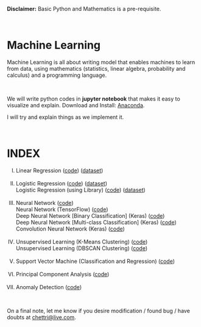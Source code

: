 <p><strong>Disclaimer:</strong> Basic Python and Mathematics is a pre-requisite.</p>

<br/>

<h1>Machine Learning</h1>
<p>Machine Learning is all about writing model that enables machines to learn from data, using mathematics (statistics, linear algebra, probability and calculus) and a programming language.</p>

<br/>

<p>We will write python codes in <strong>jupyter notebook</strong> that makes it easy to visualize and explain. Download and Install: <a href="https://anaconda.org/anaconda/python" target="_blank">Anaconda</a>.</p>
<p>I will try and explain things as we implement it.</p>

<br/>

<h1>INDEX</h1>
<ul style="list-style-type: upper-roman;">
	<li>
		Linear Regression
		(<a href="https://github.com/shivachettri/machine-learning/blob/master/1.%20Linear%20Regression.ipynb">code</a>)
		(<a href="https://github.com/shivachettri/machine-learning/blob/master/linear-regression-data.csv">dataset</a>)
	</li>
	<br/>
	<li>
		Logistic Regression
		(<a href="https://github.com/shivachettri/machine-learning/blob/master/Logistic%20Regression.ipynb">code</a>)
		(<a href="https://github.com/shivachettri/machine-learning/blob/master/logistic-regression-data.csv">dataset</a>)	
		<br/>		
		Logistic Regression (using Library)
		(<a href="https://github.com/shivachettri/machine-learning/blob/master/Logistic%20Regression%20(using%20library).ipynb">code</a>)
		(<a href="https://github.com/shivachettri/machine-learning/blob/master/logistic-regression-data.csv">dataset</a>)
	</li>
	<br/>
	<li>
		Neural Network
		(<a href="https://github.com/shivachettri/machine-learning/blob/master/Neural%20Networks.ipynb">code</a>)
		<br/>
		Neural Network (TensorFlow)
		(<a href="https://github.com/shivachettri/machine-learning/blob/master/Neural%20Network%20(Tensor%20Flow).ipynb">code</a>)
		<br/>
		Deep Neural Network [Binary Classification] (Keras)
		(<a href="https://github.com/shivachettri/machine-learning/blob/master/Deep%20Neural%20Network%20%5BBinary%20Classification%5D%20(Keras).ipynb">code</a>)
		<br/>
		Deep Neural Network [Multi-class Classification] (Keras)
		(<a href="https://github.com/shivachettri/machine-learning/blob/master/Deep%20Neural%20Network%20%5BMulti-Class%20Classification%5D%20(Keras).ipynb">code</a>)
		<br/>
		Convolution Neural Network (Keras)
		(<a href="https://github.com/shivachettri/machine-learning/edit/master/Convolution%20Neural%20Network%20(Keras).ipynb">code</a>)
	</li>
	<br/>
	<li>
		Unsupervised Learning (K-Means Clustering)
		(<a href="https://github.com/shivachettri/machine-learning/blob/master/Unsupervised%20Learning%20(K-Means).ipynb">code</a>)
		<br/>
		Unsupervised Learning (DBSCAN Clustering)
		(<a href="https://github.com/shivachettri/machine-learning/blob/master/Unsupervised%20Learning%20(DBSCAN).ipynb">code</a>)
	</li>
	<br/>
	<li>
		Support Vector Machine (Classification and Regression)
		(<a href="https://github.com/shivachettri/machine-learning/blob/master/Support%20Vector%20Machine%20(Classification%20and%20Regression).ipynb">code</a>)
	</li>
	<br/>
	<li>
		Principal Component Analysis
		(<a href="https://github.com/shivachettri/machine-learning/blob/master/Principle%20Component%20Analysis.ipynb">code</a>)
	</li>
	<br/>
	<li>
		Anomaly Detection
		(<a href="">code</a>)
	</li>
</ul>

<br/>

<p>On a final note, let me know if you desire modification / found bug / have doubts at <a href="mailto:chettri@live.com">chettri@live.com</a>.</p>

